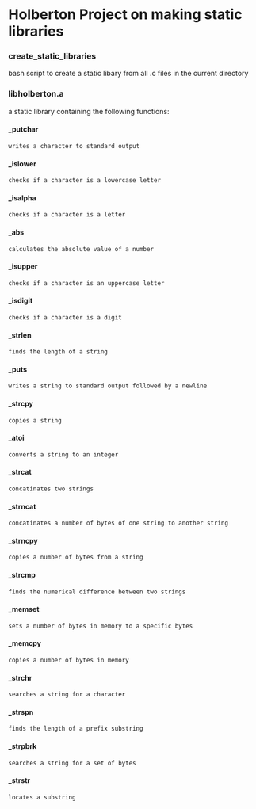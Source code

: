 # Holberton Project on making static libraries

### create_static_libraries
bash script to create a static libary from all .c files in the current directory
### libholberton.a
a static library containing the following functions:
#### _putchar
	writes a character to standard output
#### _islower
	checks if a character is a lowercase letter
#### _isalpha
	checks if a character is a letter
#### _abs
	calculates the absolute value of a number
#### _isupper
	checks if a character is an uppercase letter
#### _isdigit
	checks if a character is a digit
#### _strlen
	finds the length of a string
#### _puts
	writes a string to standard output followed by a newline
#### _strcpy
	copies a string
#### _atoi
	converts a string to an integer
#### _strcat
	concatinates two strings
#### _strncat
	concatinates a number of bytes of one string to another string
#### _strncpy
	copies a number of bytes from a string
#### _strcmp
	finds the numerical difference between two strings
#### _memset
	sets a number of bytes in memory to a specific bytes
#### _memcpy
	copies a number of bytes in memory
#### _strchr
	searches a string for a character
#### _strspn
	finds the length of a prefix substring
#### _strpbrk
	searches a string for a set of bytes
#### _strstr
	locates a substring

